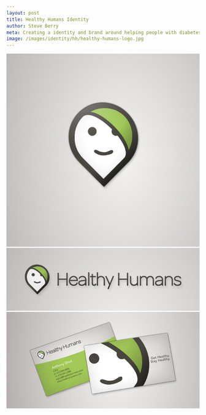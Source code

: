 ```yaml
---
layout: post
title: Healthy Humans Identity
author: Steve Berry
meta: Creating a identity and brand around helping people with diabetes.
image: /images/identity/hh/healthy-humans-logo.jpg
---
```


<img src="/images/identity/hh/healthy-humans-logo.jpg" alt="logo symbol" class="scale-with-grid"/>
<img src="/images/identity/hh/healthy-humans-mark.jpg" alt="combination mark" class="scale-with-grid"/>
<img src="/images/identity/hh/hh-business-cards.jpg" alt="business cards" class="scale-with-grid"/>